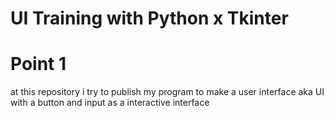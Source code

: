 # UI Training with Python x Tkinter

Point 1
=================

at this repository i try to publish my program to make a user interface aka UI with a button and input as a interactive interface
